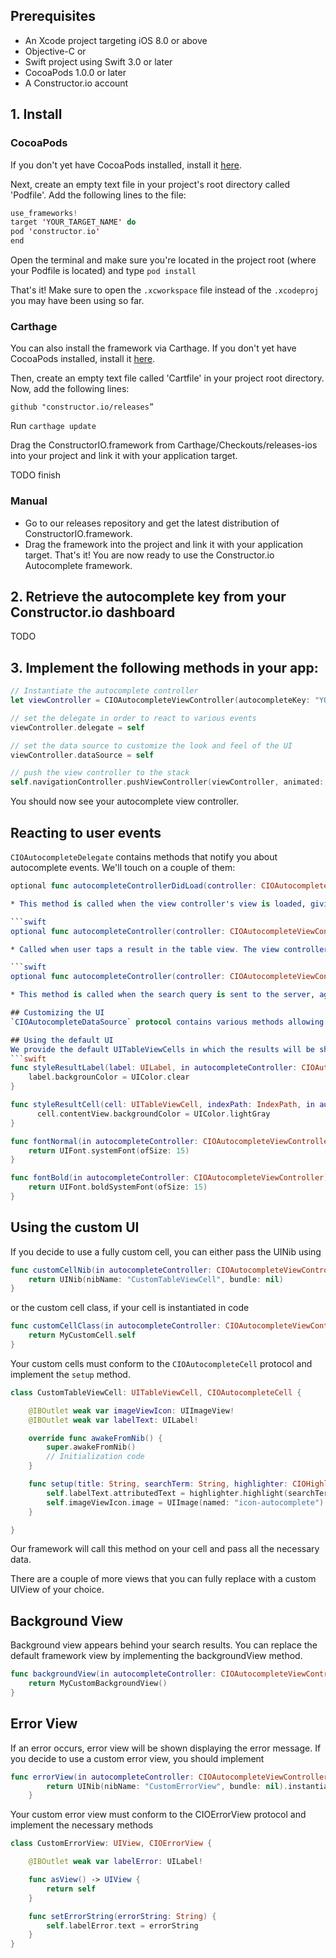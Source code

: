 ## Prerequisites

* An Xcode project targeting iOS 8.0 or above
* Objective-C or
* Swift project using Swift 3.0 or later
* CocoaPods 1.0.0 or later
* A Constructor.io account

## 1. Install

### CocoaPods
If you don't yet have CocoaPods installed, install it [here](https://guides.cocoapods.org/using/getting-started.html).

Next, create an empty text file in your project's root directory called 'Podfile'. Add the following lines to the file:

```swift
use_frameworks!
target 'YOUR_TARGET_NAME' do
pod 'constructor.io'
end
```
Open the terminal and make sure you're located in the project root (where your Podfile is located) and type
`pod install`

That's it! Make sure to open the ```.xcworkspace``` file instead of the ```.xcodeproj``` you may have been using so far.

### Carthage
You can also install the framework via Carthage. If you don't yet have CocoaPods installed, install it [here](https://github.com/Carthage/Carthage#installing-carthage).

Then, create an empty text file called 'Cartfile' in your project root directory. Now, add the following lines:

`github "constructor.io/releases”`

Run `carthage update`

Drag the ConstructorIO.framework from Carthage/Checkouts/releases-ios into your project and link it with your application target.

TODO finish

### Manual

* Go to our releases repository and get the latest distribution of ConstructorIO.framework. 
* Drag the framework into the project and link it with your application target.
That's it! You are now ready to use the Constructor.io Autocomplete framework.

## 2. Retrieve the autocomplete key from your Constructor.io dashboard
TODO

## 3. Implement the following methods in your app:
```swift
// Instantiate the autocomplete controller
let viewController = CIOAutocompleteViewController(autocompleteKey: "YOUR AUTOCOMPLETE KEY")

// set the delegate in order to react to various events
viewController.delegate = self

// set the data source to customize the look and feel of the UI
viewController.dataSource = self

// push the view controller to the stack
self.navigationController.pushViewController(viewController, animated: true)
```

You should now see your autocomplete view controller.

## Reacting to user events
`CIOAutocompleteDelegate` contains methods that notify you about autocomplete events. We'll touch on a couple of them:

```swift
optional func autocompleteControllerDidLoad(controller: CIOAutocompleteViewController)```

* This method is called when the view controller's view is loaded, giving you a chance to call analytics services or execute any background task.

```swift
optional func autocompleteController(controller: CIOAutocompleteViewController, didSelectResult result: CIOResult)```

* Called when user taps a result in the table view. The view controller will not dismiss automatically. It's entirely up to you whether you'd like to push another controller to the stack or dismiss the existing one and do something with the result.

```swift
optional func autocompleteController(controller: CIOAutocompleteViewController, didPerformSearch searchTerm: String)```

* This method is called when the search query is sent to the server, again giving you a chance to do any necessary background work.

## Customizing the UI
`CIOAutocompleteDataSource` protocol contains various methods allowing you to customize the look and feel of the autocomplete view.

## Using the default UI
We provide the default UITableViewCells in which the results will be shown. You can customize these cells by implementing the following methods:
```swift
func styleResultLabel(label: UILabel, in autocompleteController: CIOAutocompleteViewController){
	label.backgrounColor = UIColor.clear
}

func styleResultCell(cell: UITableViewCell, indexPath: IndexPath, in autocompleteController: CIOAutocompleteViewController){
      cell.contentView.backgroundColor = UIColor.lightGray
}

func fontNormal(in autocompleteController: CIOAutocompleteViewController) -> UIFont{
	return UIFont.systemFont(ofSize: 15)
}

func fontBold(in autocompleteController: CIOAutocompleteViewController) -> UIFont{
	return UIFont.boldSystemFont(ofSize: 15)
}	
```

## Using the custom UI
If you decide to use a fully custom cell, you can either pass the UINib using
```swift
func customCellNib(in autocompleteController: CIOAutocompleteViewController) -> UINib{
	return UINib(nibName: "CustomTableViewCell", bundle: nil)
}
```

or the custom cell class, if your cell is instantiated in code
```swift
func customCellClass(in autocompleteController: CIOAutocompleteViewController) -> AnyClass{
	return MyCustomCell.self
}
```

Your custom cells must conform to the `CIOAutocompleteCell` protocol and implement the `setup` method.
```swift
class CustomTableViewCell: UITableViewCell, CIOAutocompleteCell {

    @IBOutlet weak var imageViewIcon: UIImageView!
    @IBOutlet weak var labelText: UILabel!

    override func awakeFromNib() {
        super.awakeFromNib()
        // Initialization code
    }

    func setup(title: String, searchTerm: String, highlighter: CIOHighlighter) {
        self.labelText.attributedText = highlighter.highlight(searchTerm: searchTerm, itemTitle: title)
        self.imageViewIcon.image = UIImage(named: "icon-autocomplete")
    }

}
```
Our framework will call this method on your cell and pass all the necessary data.

There are a couple of more views that you can fully replace with a custom UIView of your choice.
## Background View
Background view appears behind your search results. You can replace the default framework view by implementing the backgroundView method.
```swift
func backgroundView(in autocompleteController: CIOAutocompleteViewController) -> UIView?{
	return MyCustomBackgroundView()
}
```
## Error View
If an error occurs, error view will be shown displaying the error message. If you decide to use a custom error view, you should implement
```swift
func errorView(in autocompleteController: CIOAutocompleteViewController) -> UIView? {
        return UINib(nibName: "CustomErrorView", bundle: nil).instantiate(withOwner: nil, options: nil).first as? UIView
    }
```
Your custom error view must conform to the CIOErrorView protocol and implement the necessary methods
```swift
class CustomErrorView: UIView, CIOErrorView {

    @IBOutlet weak var labelError: UILabel!

    func asView() -> UIView {
        return self
    }

    func setErrorString(errorString: String) {
        self.labelError.text = errorString
    }
}
```
